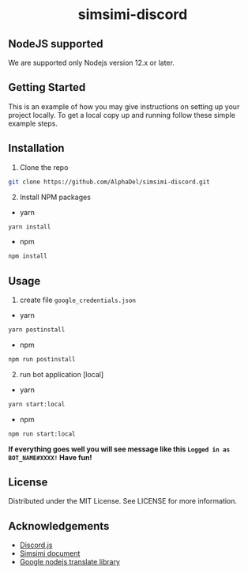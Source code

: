 <p align="center">
  <h1 align="center">simsimi-discord</h1>
 </p>

## NodeJS supported
We are supported only Nodejs version 12.x or later.

## Getting Started
This is an example of how you may give instructions on setting up your project locally. To get a local copy up and running follow these simple example steps.

## Installation
1. Clone the repo
```sh
git clone https://github.com/AlphaDel/simsimi-discord.git
```
2. Install NPM packages
- yarn
```sh
yarn install
```
- npm
```sh
npm install
```
## Usage
1. create file `google_credentials.json`
- yarn
```sh
yarn postinstall
```
- npm
```sh
npm run postinstall
```
2. run bot application [local]
- yarn
```sh
yarn start:local
```
- npm
```sh
npm run start:local
```
**If everything goes well you will see message like this `Logged in as BOT_NAME#XXXX!`
Have fun!**


## License
Distributed under the MIT License. See LICENSE for more information.

## Acknowledgements
* [Discord.js](https://discordjs.guide)
* [Simsimi document](https://workshop.simsimi.com/document?lc=en)
* [Google nodejs translate library](https://github.com/googleapis/nodejs-translate)
